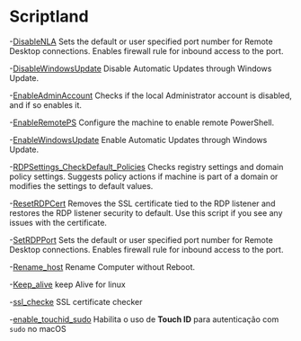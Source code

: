 # Scriptland

-[DisableNLA](https://github.com/glaucomalagoli/Scriptland/blob/main/DisableNLA)
  Sets the default or user specified port number for Remote Desktop connections. Enables firewall rule for inbound access to the port.
  
-[DisableWindowsUpdate](https://github.com/glaucomalagoli/Scriptland/blob/main/DisableWindowsUpdate)
  Disable Automatic Updates through Windows Update.

-[EnableAdminAccount](https://github.com/glaucomalagoli/Scriptland/blob/main/EnableAdminAccount)
  Checks if the local Administrator account is disabled, and if so enables it.

-[EnableRemotePS](https://github.com/glaucomalagoli/Scriptland/blob/main/EnableRemotePS)
   Configure the machine to enable remote PowerShell.

-[EnableWindowsUpdate](https://github.com/glaucomalagoli/Scriptland/blob/main/EnableWindowsUpdate)
    Enable Automatic Updates through Windows Update.

-[RDPSettings_CheckDefault_Policies](https://github.com/glaucomalagoli/Scriptland/blob/main/RDPSettings_CheckDefault_Policies)
    Checks registry settings and domain policy settings. Suggests policy actions if machine is part of a domain or modifies the settings to default values.
    
-[ResetRDPCert](https://github.com/glaucomalagoli/Scriptland/blob/main/ResetRDPCert)
    Removes the SSL certificate tied to the RDP listener and restores the RDP listener security to default. Use this script if you see any issues with the certificate.
    
-[SetRDPPort](https://github.com/glaucomalagoli/Scriptland/blob/main/SetRDPPort)
    Sets the default or user specified port number for Remote Desktop connections. Enables firewall rule for inbound access to the port.

-[Rename_host](https://github.com/glaucomalagoli/Scriptland/blob/main/Rename_host.ps1)
    Rename Computer without Reboot.

-[Keep_alive](https://github.com/glaucomalagoli/Scriptland/blob/main/keepalive.sh)
    keep Alive for linux
    
-[ssl_checke](https://github.com/glaucomalagoli/Scriptland/blob/main/ssl_checker.sh)
    SSL certificate checker

-[enable_touchid_sudo](https://github.com/glaucomalagoli/Scriptland/blob/main/enable_touchid_sudo.sh)
    Habilita o uso de **Touch ID** para autenticação com `sudo` no macOS
